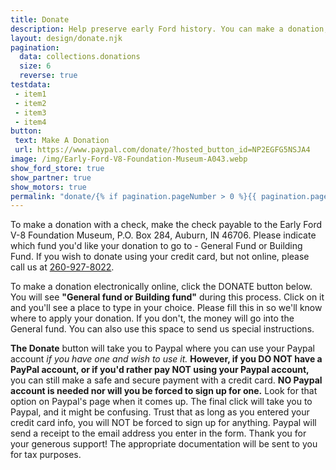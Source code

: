 ```yaml
---
title: Donate
description: Help preserve early Ford history. You can make a donation, establish planned giving, buy a brick, and more.
layout: design/donate.njk
pagination:
  data: collections.donations
  size: 6
  reverse: true
testdata:
 - item1
 - item2
 - item3
 - item4
button: 
 text: Make A Donation
 url: https://www.paypal.com/donate/?hosted_button_id=NP2EGFG5NSJA4
image: /img/Early-Ford-V8-Foundation-Museum-A043.webp
show_ford_store: true
show_partner: true
show_motors: true
permalink: "donate/{% if pagination.pageNumber > 0 %}{{ pagination.pageNumber + 1 }}/{% endif %}index.html"
---
```

To make a donation with a check, make the check payable to the Early Ford V-8 Foundation Museum, P.O. Box 284, Auburn, IN 46706. Please indicate which fund you'd like your donation to go to - General Fund or Building Fund. If you wish to donate using your credit card, but not online, please call us at [260-927-8022](tel:+12609278022).  

To make a donation electronically online, click the DONATE button below. You will see **"General fund or Building fund"** during this process. Click on it and you'll see a place to type in your choice. Please fill this in so we'll know where to apply your donation. If you don't, the money will go into the General fund. You can also use this space to send us special instructions.  

**The Donate** button will take you to Paypal where you can use your Paypal account _if you have one and wish to use it._ **However, if you DO NOT have a PayPal account, or if you'd rather pay NOT using your Paypal account,** you can still make a safe and secure payment with a credit card. **NO Paypal account is needed nor will you be forced to sign up for one.** Look for that option on Paypal's page when it comes up. The final click will take you to Paypal, and it might be confusing. Trust that as long as you entered your credit card info, you will NOT be forced to sign up for anything. Paypal will send a receipt to the email address you enter in the form. Thank you for your generous support! The appropriate documentation will be sent to you for tax purposes.
